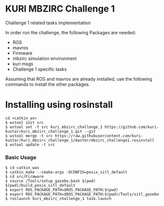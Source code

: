 # KURI MBZIRC Challenge 1
Challenge 1 related tasks implementation

In order run the challenge, the following Packages are needed: 

- ROS   
- mavros     
- Firmware     
- mbzirc simulation environment   
- kuri msgs 
- Challenge 1 specific tasks    


Assuming that ROS and mavros are already installed, use the following commands to install the other packages. 
# Installing using rosinstall
```
cd <catkin_ws>
$ wstool init src
$ wstool set -t src kuri_mbzirc_challenge_1 https://github.com/kuri-kustar/kuri_mbzirc_challenge_1.git --git
$ wstool merge -t src https://raw.githubusercontent.com/kuri-kustar/kuri_mbzirc_challenge_1/master/mbzirc_challenge1.rosinstall
$ wstool update -t src
```

### Basic Usage 
  
```
$ cd catkin_was 
$ catkin_make --cmake-args -DCONFIG=posix_sitl_default
$ cd src/Firmware
$ source /Tools/setup_gazebo.bash $(pwd) $(pwd)/build_posix_sitl_default
$ export ROS_PACKAGE_PATH=$ROS_PACKAGE_PATH:$(pwd)
$ export ROS_PACKAGE_PATH=$ROS_PACKAGE_PATH:$(pwd)/Tools/sitl_gazebo
$ roslaunch kuri_mbzirc_challenge_1 task.launch
```
